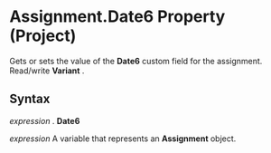 
# Assignment.Date6 Property (Project)

Gets or sets the value of the  **Date6** custom field for the assignment. Read/write **Variant** .


## Syntax

 _expression_ . **Date6**

 _expression_ A variable that represents an **Assignment** object.

